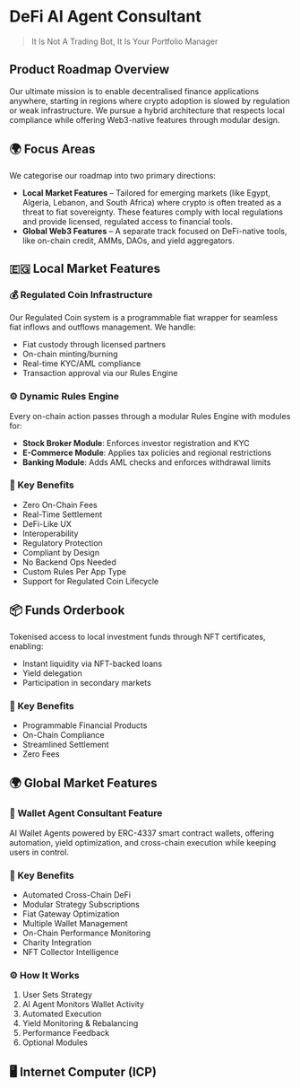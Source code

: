 # DeFi AI Agent Consultant

> It Is Not A Trading Bot, It Is Your Portfolio Manager

## Product Roadmap Overview

Our ultimate mission is to enable decentralised finance applications anywhere, starting in regions where crypto adoption is slowed by regulation or weak infrastructure. We pursue a hybrid architecture that respects local compliance while offering Web3-native features through modular design.

## 🌍 Focus Areas

We categorise our roadmap into two primary directions:

- **Local Market Features** – Tailored for emerging markets (like Egypt, Algeria, Lebanon, and South Africa) where crypto is often treated as a threat to fiat sovereignty. These features comply with local regulations and provide licensed, regulated access to financial tools.
- **Global Web3 Features** – A separate track focused on DeFi-native tools, like on-chain credit, AMMs, DAOs, and yield aggregators.

## 🇪🇬 Local Market Features

### 💰 Regulated Coin Infrastructure

Our Regulated Coin system is a programmable fiat wrapper for seamless fiat inflows and outflows management. We handle:
- Fiat custody through licensed partners
- On-chain minting/burning
- Real-time KYC/AML compliance
- Transaction approval via our Rules Engine

### ⚙️ Dynamic Rules Engine

Every on-chain action passes through a modular Rules Engine with modules for:
- **Stock Broker Module**: Enforces investor registration and KYC
- **E-Commerce Module**: Applies tax policies and regional restrictions
- **Banking Module**: Adds AML checks and enforces withdrawal limits

### 🌟 Key Benefits

- Zero On-Chain Fees
- Real-Time Settlement
- DeFi-Like UX
- Interoperability
- Regulatory Protection
- Compliant by Design
- No Backend Ops Needed
- Custom Rules Per App Type
- Support for Regulated Coin Lifecycle

## 📦 Funds Orderbook

Tokenised access to local investment funds through NFT certificates, enabling:
- Instant liquidity via NFT-backed loans
- Yield delegation
- Participation in secondary markets

### 🌟 Key Benefits

- Programmable Financial Products
- On-Chain Compliance
- Streamlined Settlement
- Zero Fees

## 🌍 Global Market Features

### 🤖 Wallet Agent Consultant Feature

AI Wallet Agents powered by ERC-4337 smart contract wallets, offering automation, yield optimization, and cross-chain execution while keeping users in control.

### 🌟 Key Benefits

- Automated Cross-Chain DeFi
- Modular Strategy Subscriptions
- Fiat Gateway Optimization
- Multiple Wallet Management
- On-Chain Performance Monitoring
- Charity Integration
- NFT Collector Intelligence

### ⚙️ How It Works

1. User Sets Strategy
2. AI Agent Monitors Wallet Activity
3. Automated Execution
4. Yield Monitoring & Rebalancing
5. Performance Feedback
6. Optional Modules

## 🖥️ Internet Computer (ICP)
